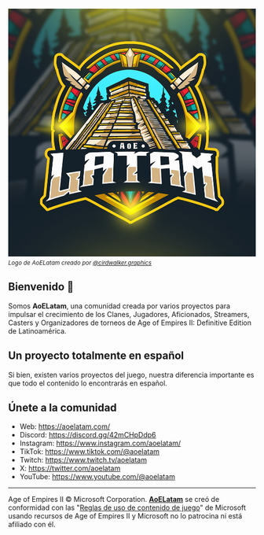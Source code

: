![Logo de AoELatam](https://raw.githubusercontent.com/AoELatam/AoELatam/main/img/aoelatam/aoelatam.jpg)
*<small>Logo de AoELatam creado por [@cirdwalker.graphics](https://www.instagram.com/p/CzSB62Vxsa1)</small>*

## Bienvenido 👋
Somos **AoELatam**, una comunidad creada por varios proyectos para impulsar el crecimiento de los Clanes, Jugadores, Aficionados, Streamers, Casters y Organizadores de torneos de Age of Empires II: Definitive Edition de Latinoamérica.

## Un proyecto totalmente en español
Si bien, existen varios proyectos del juego, nuestra diferencia importante es que todo el contenido lo encontrarás en español.

## Únete a la comunidad
* Web: https://aoelatam.com/
* Discord: https://discord.gg/42mCHpDdp6
* Instagram: https://www.instagram.com/aoelatam/
* TikTok: https://www.tiktok.com/@aoelatam
* Twitch: https://www.twitch.tv/aoelatam
* X: https://twitter.com/aoelatam
* YouTube: https://www.youtube.com/@aoelatam

---

Age of Empires II © Microsoft Corporation. **[AoELatam](https://aoelatam.com/)** se creó de conformidad con las "[Reglas de uso de contenido de juego](https://www.xbox.com/es-es/developers/rules)" de Microsoft usando recursos de Age of Empires II y Microsoft no lo patrocina ni está afiliado con él.